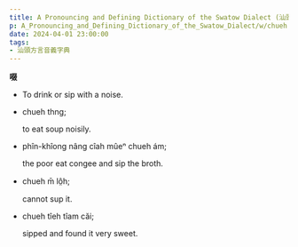 ```yaml
---
title: A Pronouncing and Defining Dictionary of the Swatow Dialect (汕頭方言音義字典) / chueh
p: A_Pronouncing_and_Defining_Dictionary_of_the_Swatow_Dialect/w/chueh
date: 2024-04-01 23:00:00
tags: 
- 汕頭方言音義字典
---
```



**啜**
- To drink or sip with a noise.

- chueh thng;

  to eat soup noisily.

- phîn-khîong nâng cîah mûeⁿ chueh ám;

  the poor eat congee and sip the broth.

- chueh m̄ lô̤h;

  cannot sup it.

- chueh tîeh tîam căi;

  sipped and found it very sweet.